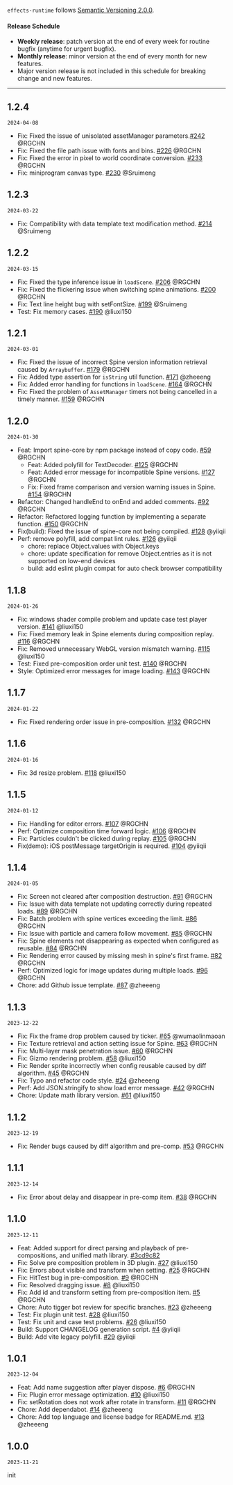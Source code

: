 `effects-runtime` follows [Semantic Versioning 2.0.0](http://semver.org/).

#### Release Schedule
- **Weekly release**: patch version at the end of every week for routine bugfix (anytime for urgent bugfix).
- **Monthly release**: minor version at the end of every month for new features.
- Major version release is not included in this schedule for breaking change and new features.

---
## 1.2.4

`2024-04-08`

- Fix: Fixed the issue of unisolated assetManager parameters.[#242](https://github.com/galacean/effects-runtime/pull/242) @RGCHN
- Fix: Fixed the file path issue with fonts and bins.
[#226](https://github.com/galacean/effects-runtime/pull/226) @RGCHN
- Fix: Fixed the error in pixel to world coordinate conversion. [#233](https://github.com/galacean/effects-runtime/pull/233) @RGCHN
- Fix: miniprogram canvas type. [#230](https://github.com/galacean/effects-runtime/pull/230) @Sruimeng

## 1.2.3

`2024-03-22`

- Fix: Compatibility with data template text modification method. [#214](https://github.com/galacean/effects-runtime/pull/214) @Sruimeng

## 1.2.2

`2024-03-15`

- Fix: Fixed the type inference issue in `loadScene`. [#206](https://github.com/galacean/effects-runtime/pull/206) @RGCHN
- Fix: Fixed the flickering issue when switching spine animations. [#200](https://github.com/galacean/effects-runtime/pull/200) @RGCHN
- Fix: Text line height bug with setFontSize. [#199](https://github.com/galacean/effects-runtime/pull/199) @Sruimeng
- Test: Fix memory cases. [#190](https://github.com/galacean/effects-runtime/pull/190) @liuxi150

## 1.2.1

`2024-03-01`

- Fix: Fixed the issue of incorrect Spine version information retrieval caused by `Arraybuffer`. [#179](https://github.com/galacean/effects-runtime/pull/179) @RGCHN
- Fix: Added type assertion for `isString` util function. [#171](https://github.com/galacean/effects-runtime/pull/171) @zheeeng
- Fix: Added error handling for functions in `loadScene`. [#164](https://github.com/galacean/effects-runtime/pull/164) @RGCHN
- Fix: Fixed the problem of `AssetManager` timers not being cancelled in a timely manner. [#159](https://github.com/galacean/effects-runtime/pull/159) @RGCHN

## 1.2.0

`2024-01-30`

- Feat: Import spine-core by npm package instead of copy code. [#59](https://github.com/galacean/effects-runtime/pull/59) @RGCHN
  - Feat: Added polyfill for TextDecoder. [#125](https://github.com/galacean/effects-runtime/pull/125) @RGCHN
  - Feat: Added error message for incompatible Spine versions. [#127](https://github.com/galacean/effects-runtime/pull/127) @RGCHN
  - Fix: Fixed frame comparison and version warning issues in Spine. [#154](https://github.com/galacean/effects-runtime/pull/154) @RGCHN
- Refactor: Changed handleEnd to onEnd and added comments. [#92](https://github.com/galacean/effects-runtime/pull/92) @RGCHN
- Refactor: Refactored logging function by implementing a separate function. [#150](https://github.com/galacean/effects-runtime/pull/150) @RGCHN
- Fix(build): Fixed the issue of spine-core not being compiled. [#128](https://github.com/galacean/effects-runtime/pull/128) @yiiqii
- Perf: remove polyfill, add compat lint rules. [#126](https://github.com/galacean/effects-runtime/pull/126) @yiiqii
  - chore: replace Object.values with Object.keys
  - chore: update specification for remove Object.entries as it is not supported on low-end devices
  - build: add eslint plugin compat for auto check browser compatibility

## 1.1.8

`2024-01-26`

- Fix: windows shader compile problem and update case test player version. [#141](https://github.com/galacean/effects-runtime/pull/141) @liuxi150
- Fix: Fixed memory leak in Spine elements during composition replay. [#116](https://github.com/galacean/effects-runtime/pull/116) @RGCHN
- Fix: Removed unnecessary WebGL version mismatch warning. [#115](https://github.com/galacean/effects-runtime/pull/115) @liuxi150
- Test: Fixed pre-composition order unit test. [#140](https://github.com/galacean/effects-runtime/pull/140) @RGCHN
- Style: Optimized error messages for image loading. [#143](https://github.com/galacean/effects-runtime/pull/143) @RGCHN

## 1.1.7

`2024-01-22`

- Fix: Fixed rendering order issue in pre-composition. [#132](https://github.com/galacean/effects-runtime/pull/132) @RGCHN

## 1.1.6

`2024-01-16`

- Fix: 3d resize problem. [#118](https://github.com/galacean/effects-runtime/pull/118) @liuxi150

## 1.1.5

`2024-01-12`

- Fix: Handling for editor errors. [#107](https://github.com/galacean/effects-runtime/pull/107) @RGCHN
- Perf: Optimize composition time forward logic. [#106](https://github.com/galacean/effects-runtime/pull/106) @RGCHN
- Fix: Particles couldn't be clicked during replay. [#105](https://github.com/galacean/effects-runtime/pull/105) @RGCHN
- Fix(demo): iOS postMessage targetOrigin is required. [#104](https://github.com/galacean/effects-runtime/pull/104) @yiiqii

## 1.1.4

`2024-01-05`

- Fix: Screen not cleared after composition destruction. [#91](https://github.com/galacean/effects-runtime/pull/91) @RGCHN
- Fix: Issue with data template not updating correctly during repeated loads. [#89](https://github.com/galacean/effects-runtime/pull/89) @RGCHN
- Fix: Batch problem with spine vertices exceeding the limit. [#86](https://github.com/galacean/effects-runtime/pull/86) @RGCHN
- Fix: Issue with particle and camera follow movement. [#85](https://github.com/galacean/effects-runtime/pull/85) @RGCHN
- Fix: Spine elements not disappearing as expected when configured as reusable. [#84](https://github.com/galacean/effects-runtime/pull/84) @RGCHN
- Fix: Rendering error caused by missing mesh in spine's first frame. [#82](https://github.com/galacean/effects-runtime/pull/82) @RGCHN
- Perf: Optimized logic for image updates during multiple loads. [#96](https://github.com/galacean/effects-runtime/pull/96) @RGCHN
- Chore: add Github issue template. [#87](https://github.com/galacean/effects-runtime/pull/87) @zheeeng

## 1.1.3

`2023-12-22`

- Fix: Fix the frame drop problem caused by ticker. [#65](https://github.com/galacean/effects-runtime/pull/65) @wumaolinmaoan
- Fix: Texture retrieval and action setting issue for Spine. [#63](https://github.com/galacean/effects-runtime/pull/63) @RGCHN
- Fix: Multi-layer mask penetration issue. [#60](https://github.com/galacean/effects-runtime/pull/60) @RGCHN
- Fix: Gizmo rendering problem. [#58](https://github.com/galacean/effects-runtime/pull/58) @liuxi150
- Fix: Render sprite incorrectly when config reusable caused by diff algorithm. [#45](https://github.com/galacean/effects-runtime/pull/45) @RGCHN
- Fix: Typo and refactor code style. [#24](https://github.com/galacean/effects-runtime/pull/24) @zheeeng
- Perf: Add JSON.stringify to show load error message. [#42](https://github.com/galacean/effects-runtime/pull/42) @RGCHN
- Chore: Update math library version. [#61](https://github.com/galacean/effects-runtime/pull/61) @liuxi150

## 1.1.2

`2023-12-19`

- Fix: Render bugs caused by diff algorithm and pre-comp. [#53](https://github.com/galacean/effects-runtime/pull/53) @RGCHN

## 1.1.1

`2023-12-14`

- Fix: Error about delay and disappear in pre-comp item. [#38](https://github.com/galacean/effects-runtime/pull/38) @RGCHN

## 1.1.0

`2023-12-11`

- Feat: Added support for direct parsing and playback of pre-compositions, and unified math library. [#3cd9c82](https://github.com/galacean/effects-runtime/commit/3cd9c8265013407f4aa9b52fe0c838e7ffecb66d)
- Fix: Solve pre composition problem in 3D plugin. [#27](https://github.com/galacean/effects-runtime/pull/27) @liuxi150
- Fix: Errors about visible and transform when setting. [#25](https://github.com/galacean/effects-runtime/pull/25) @RGCHN
- Fix: HitTest bug in pre-composition. [#9](https://github.com/galacean/effects-runtime/pull/9) @RGCHN
- Fix: Resolved dragging issue. [#8](https://github.com/galacean/effects-runtime/pull/8) @liuxi150
- Fix: Add id and transform setting from pre-composition item. [#5](https://github.com/galacean/effects-runtime/pull/5) @RGCHN
- Chore: Auto tigger bot review for specific branches. [#23](https://github.com/galacean/effects-runtime/pull/23) @zheeeng
- Test: Fix plugin unit test. [#28](https://github.com/galacean/effects-runtime/pull/28) @liuxi150
- Test: Fix unit and case test problems. [#26](https://github.com/galacean/effects-runtime/pull/26) @liuxi150
- Build: Support CHANGELOG generation script. [#4](https://github.com/galacean/effects-runtime/pull/4) @yiiqii
- Build: Add vite legacy polyfill. [#29](https://github.com/galacean/effects-runtime/pull/29) @yiiqii

## 1.0.1

`2023-12-04`

- Feat: Add name suggestion after player dispose. [#6](https://github.com/galacean/effects-runtime/pull/6) @RGCHN
- Fix: Plugin error message optimization. [#10](https://github.com/galacean/effects-runtime/pull/10) @liuxi150
- Fix: setRotation does not work after rotate in transform. [#11](https://github.com/galacean/effects-runtime/pull/11) @RGCHN
- Chore: Add dependabot. [#14](https://github.com/galacean/effects-runtime/pull/14) @zheeeng
- Chore: Add top language and license badge for README.md. [#13](https://github.com/galacean/effects-runtime/pull/13) @zheeeng

## 1.0.0

`2023-11-21`

init
